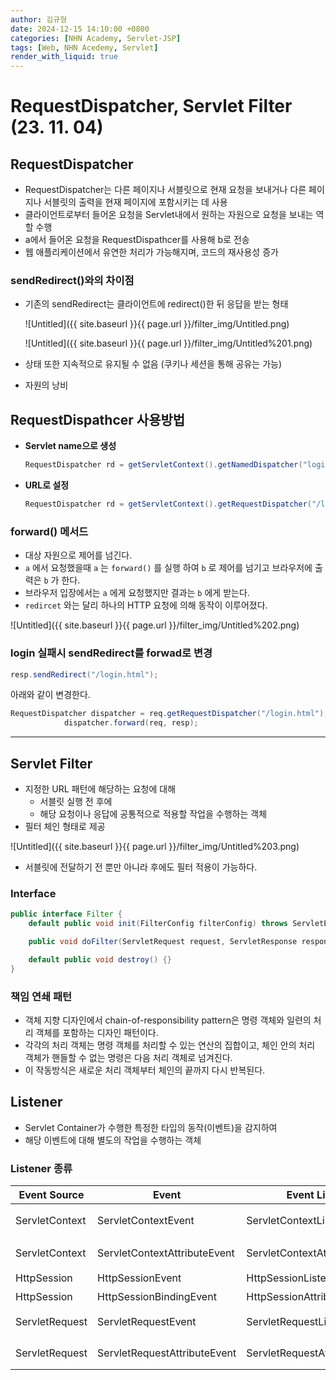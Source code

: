 ```yaml
---
author: 김규형
date: 2024-12-15 14:10:00 +0800
categories: [NHN Academy, Servlet-JSP]
tags: [Web, NHN Acedemy, Servlet]
render_with_liquid: true
---
```


# RequestDispatcher, Servlet Filter (23. 11. 04)

## RequestDispatcher

- RequestDispatcher는 다른 페이지나 서블릿으로 현재 요청을 보내거나 다른 페이지나 서블릿의 출력을 현재 페이지에 포함시키는 데 사용
- 클라이언트로부터 들어온 요청을 Servlet내에서 원하는 자원으로 요청을 보내는 역할 수행
- a에서 들어온 요청을 RequestDispathcer를 사용해 b로 전송
- 웹 애플리케이션에서 유연한 처리가 가능해지며, 코드의 재사용성 증가

### sendRedirect()와의 차이점

- 기존의 sendRedirect는 클라이언트에 redirect()한 뒤 응답을 받는 형태
    
    ![Untitled]({{ site.baseurl }}{{ page.url }}/filter_img/Untitled.png)
    
    ![Untitled]({{ site.baseurl }}{{ page.url }}/filter_img/Untitled%201.png)
    
- 상태 또한 지속적으로 유지될 수 없음 (쿠키나 세션을 통해 공유는 가능)
- 자원의 낭비

## RequestDispathcer 사용방법

- **Servlet name으로 생성**
    
    ```java
    RequestDispatcher rd = getServletContext().getNamedDispatcher("loginServlet");
    ```
    
- **URL로 설정**
    
    ```java
    RequestDispatcher rd = getServletContext().getRequestDispatcher("/login");
    ```
    

### forward() 메서드

- 대상 자원으로 제어를 넘긴다.
- `a` 에서 요청했을때 `a` 는 `forward()` 를 실행 하여 `b` 로 제어를 넘기고 브라우저에 출력은 `b` 가 한다.
- 브라우저 입장에서는 `a` 에게 요청했지만 결과는 `b` 에게 받는다.
- `redircet` 와는 달리 하나의 HTTP 요청에 의해 동작이 이루어졌다.

![Untitled]({{ site.baseurl }}{{ page.url }}/filter_img/Untitled%202.png)

### login 실패시 sendRedirect를 forwad로 변경

```java
resp.sendRedirect("/login.html");
```

아래와 같이 변경한다.

```java
RequestDispatcher dispatcher = req.getRequestDispatcher("/login.html");
            dispatcher.forward(req, resp);
```

---

## Servlet Filter

- 지정한 URL 패턴에 해당하는 요청에 대해
    - 서블릿 실행 전 후에
    - 해당 요청이나 응답에 공통적으로 적용할 작업을 수행하는 객체
- 필터 체인 형태로 제공

![Untitled]({{ site.baseurl }}{{ page.url }}/filter_img/Untitled%203.png)

- 서블릿에 전달하기 전 뿐만 아니라 후에도 필터 적용이 가능하다.

### Interface

```java
public interface Filter {
    default public void init(FilterConfig filterConfig) throws ServletException {}

    public void doFilter(ServletRequest request, ServletResponse response, FilterChain chain) /* .. */;

    default public void destroy() {}
}
```

### 책임 연쇄 패턴

- 객체 지향 디자인에서 chain-of-responsibility pattern은 명령 객체와 일련의 처리 객체를 포함하는 디자인 패턴이다.
- 각각의 처리 객체는 명령 객체를 처리할 수 있는 연산의 집합이고, 체인 안의 처리 객체가 핸들할 수 없는 명령은 다음 처리 객체로 넘겨진다.
- 이 작동방식은 새로운 처리 객체부터 체인의 끝까지 다시 반복된다.

## Listener

- Servlet Container가 수행한 특정한 타입의 동작(이벤트)을 감지하여
- 해당 이벤트에 대해 별도의 작업을 수행하는 객체

### Listener 종류

| Event Source | Event | Event Listener |  |
| --- | --- | --- | --- |
| ServletContext | ServletContextEvent | ServletContextListener | 웹 애플리케이션 시작, 종료 |
| ServletContext | ServletContextAttributeEvent | ServletContextAttributeListener | ServletContext 속성 변경 |
| HttpSession | HttpSessionEvent | HttpSessionListener | 세션 시작, 종료 |
| HttpSession | HttpSessionBindingEvent | HttpSessionAttributeListener | 세션 속성 변경 |
| ServletRequest | ServletRequestEvent | ServletRequestListener | ServletRequest 생성, 종료 |
| ServletRequest | ServletRequestAttributeEvent | ServletRequestAttributeListener | ServletRequest 속성 변경 |